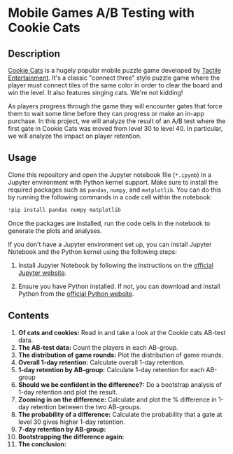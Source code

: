 # Mobile Games A/B Testing with Cookie Cats
## Description 
[Cookie Cats](https://www.facebook.com/cookiecatsgame) is a hugely popular mobile puzzle game developed by [Tactile Entertainment](https://tactilegames.com/). It's a classic "connect three" style puzzle game where the player must connect tiles of the same color in order to clear the board and win the level. It also features singing cats. We're not kidding!

As players progress through the game they will encounter gates that force them to wait some time before they can progress or make an in-app purchase. In this project, we will analyze the result of an A/B test where the first gate in Cookie Cats was moved from level 30 to level 40. In particular, we will analyze the impact on player retention.
## Usage
Clone this repository and open the Jupyter notebook file (`*.ipynb`) in a Jupyter environment with Python kernel support. Make sure to install the required packages such as `pandas`, `numpy`, and `matplotlib`. You can do this by running the following commands in a code cell within the notebook:
```python
!pip install pandas numpy matplotlib
```
Once the packages are installed, run the code cells in the notebook to generate the plots and analyses.

If you don't have a Jupyter environment set up, you can install Jupyter Notebook and the Python kernel using the following steps:

1. Install Jupyter Notebook by following the instructions on the [official Jupyter website](https://jupyter.org/install).

2. Ensure you have Python installed. If not, you can download and install Python from the [official Python website](https://www.python.org/downloads/).
## Contents
1. **Of cats and cookies:** Read in and take a look at the Cookie cats AB-test data.
2. **The AB-test data:** Count the players in each AB-group.
3. **The distribution of game rounds:** Plot the distribution of game rounds.
4. **Overall 1-day retention:** Calculate overall 1-day retention.
5. **1-day retention by AB-group:** Calculate 1-day retention for each AB-group
6. **Should we be confident in the difference?:** Do a bootstrap analysis of 1-day retention and plot the result.
7. **Zooming in on the difference:** Calculate and plot the % difference in 1-day retention between the two AB-groups.
8. **The probability of a difference:** Calculate the probability that a gate at level 30 gives higher 1-day retention.
9. **7-day retention by AB-group:**
10. **Bootstrapping the difference again:**
11. **The conclusion:**
